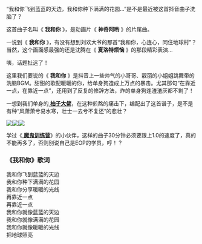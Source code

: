 

“我和你飞到蓝蓝的天边，我和你种下满满的花园...”是不是最近被这首抖音曲子洗脑了？

这首曲子名叫《 **我和你** 》，是动画片《 **神奇阿哟** 》的片尾曲。

一说到《 **我和你** 》，有没有想到刘欢大爷的那首“我和你，心连心，同住地球村”？当然，这个画面感最强的还是沈腾在《 **夏洛特烦恼**
》的那段精彩表演...

咦，话题扯远了！

这里我们要说的《 **我和你**
》是抖音上一些帅气的小哥哥、靓丽的小姐姐跳舞带的洗脑BGM。甜甜的歌配暖暖的你，给单身狗造成上万点的暴击。尤其那句“在靠近一点，在靠近一点”，还用到了反复的修辞方法，炸的单身狗连渣渣灰都不剩了！

一想到我们单身的[
**柚子大佬**](https://www.everyonepiano.cn/User-26121.html)，在这种煎熬的痛击下，编配出了这首谱子，是不是有种“风萧萧兮易水寒，壮士一去兮不复还”的悲壮？

![](/Public/editor/plugins/emoticons/images/9.gif)![](/Public/editor/plugins/emoticons/images/26.gif)![](/Public/editor/plugins/emoticons/images/36.gif)

学过《[
**魔鬼训练营**](/Sale.html)》的小伙伴，这样的曲子30分钟必须要跟上1.0的速度了，真的不能再多了，否则别说自己是EOP的学员，哼！？

### 《我和你》歌词

我和你飞到蓝蓝的天边  
我和你种下满满的花园  
我和你分享暖暖的光线  
再靠近一点  
再靠近一点  
我和你就像蓝蓝的天边  
我和你就像满满的花园  
我和你就像暖暖的光线  
把地球照亮

